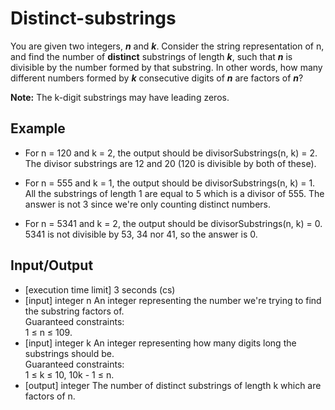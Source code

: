 # Distinct-substrings
You are given two integers, ***n*** and ***k***. Consider the string representation of n, and find the number of
**distinct** substrings of length ***k***, such that ***n*** is divisible by the number formed by that substring. 
In other words, how many different numbers formed by ***k*** consecutive digits of ***n*** are factors of ***n***?


**Note:** The k-digit substrings may have leading zeros.

## Example
- For n = 120 and k = 2, the output should be divisorSubstrings(n, k) = 2.
The divisor substrings are 12 and 20 (120 is divisible by both of these).

- For n = 555 and k = 1, the output should be divisorSubstrings(n, k) = 1.
All the substrings of length 1 are equal to 5 which is a divisor of 555. The answer is not 3 since we're only counting distinct numbers.

- For n = 5341 and k = 2, the output should be divisorSubstrings(n, k) = 0.
5341 is not divisible by 53, 34 nor 41, so the answer is 0.

## Input/Output
- [execution time limit] 3 seconds (cs)
- [input] integer n
  An integer representing the number we're trying to find the substring factors of.\
  Guaranteed constraints:\
  1 ≤ n ≤ 109.
- [input] integer k
An integer representing how many digits long the substrings should be.\
Guaranteed constraints:\
1 ≤ k ≤ 10,
10k - 1 ≤ n.
- [output] integer
The number of distinct substrings of length k which are factors of n.


